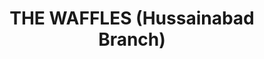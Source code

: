 ---
title: "THE WAFFLES (Hussainabad Branch)"
url: /karachi/the-waffles-hussainabad-branch/
shop: Bäckerei
---